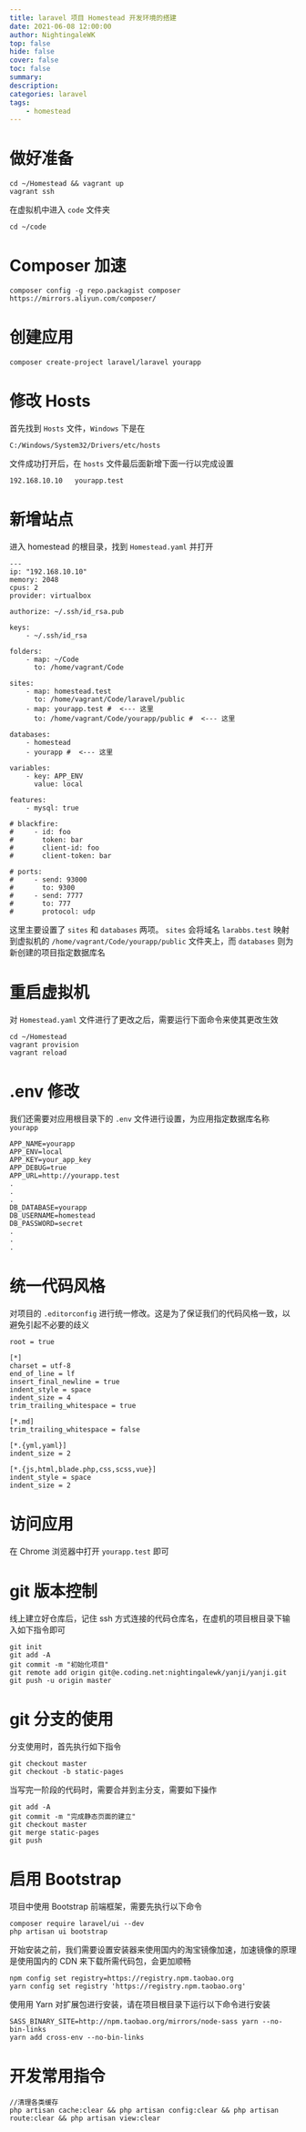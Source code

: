 ```yaml
---
title: laravel 项目 Homestead 开发环境的搭建
date: 2021-06-08 12:00:00
author: NightingaleWK
top: false
hide: false
cover: false
toc: false
summary: 
description: 
categories: laravel
tags:
    - homestead
---
```

# 做好准备
```
cd ~/Homestead && vagrant up
vagrant ssh
```
在虚拟机中进入 ``code`` 文件夹

```
cd ~/code	
```

# Composer 加速

```
composer config -g repo.packagist composer https://mirrors.aliyun.com/composer/
```

# 创建应用
```
composer create-project laravel/laravel yourapp
```

# 修改 Hosts
首先找到 ``Hosts`` 文件，``Windows`` 下是在

```
C:/Windows/System32/Drivers/etc/hosts
```
文件成功打开后，在 ``hosts`` 文件最后面新增下面一行以完成设置

```
192.168.10.10   yourapp.test
```

# 新增站点
进入 homestead 的根目录，找到 ``Homestead.yaml`` 并打开

```
---
ip: "192.168.10.10"
memory: 2048
cpus: 2
provider: virtualbox

authorize: ~/.ssh/id_rsa.pub

keys:
    - ~/.ssh/id_rsa

folders:
    - map: ~/Code
      to: /home/vagrant/Code

sites:
    - map: homestead.test
      to: /home/vagrant/Code/laravel/public
    - map: yourapp.test #  <--- 这里
      to: /home/vagrant/Code/yourapp/public #  <--- 这里

databases:
    - homestead
    - yourapp #  <--- 这里

variables:
    - key: APP_ENV
      value: local

features:
    - mysql: true

# blackfire:
#     - id: foo
#       token: bar
#       client-id: foo
#       client-token: bar

# ports:
#     - send: 93000
#       to: 9300
#     - send: 7777
#       to: 777
#       protocol: udp
```

这里主要设置了 ``sites`` 和 ``databases`` 两项。 ``sites`` 会将域名 ``larabbs.test`` 映射到虚拟机的 ``/home/vagrant/Code/yourapp/public`` 文件夹上，而 ``databases`` 则为新创建的项目指定数据库名

# 重启虚拟机
对 ``Homestead.yaml`` 文件进行了更改之后，需要运行下面命令来使其更改生效

```
cd ~/Homestead
vagrant provision
vagrant reload
```

# .env 修改
我们还需要对应用根目录下的 ``.env`` 文件进行设置，为应用指定数据库名称 ``yourapp``

```
APP_NAME=yourapp
APP_ENV=local
APP_KEY=your_app_key
APP_DEBUG=true
APP_URL=http://yourapp.test
.
.
.
DB_DATABASE=yourapp
DB_USERNAME=homestead
DB_PASSWORD=secret
.
.
.
```
# 统一代码风格
对项目的 ``.editorconfig`` 进行统一修改。这是为了保证我们的代码风格一致，以避免引起不必要的歧义

```
root = true

[*]
charset = utf-8
end_of_line = lf
insert_final_newline = true
indent_style = space
indent_size = 4
trim_trailing_whitespace = true

[*.md]
trim_trailing_whitespace = false

[*.{yml,yaml}]
indent_size = 2

[*.{js,html,blade.php,css,scss,vue}]
indent_style = space
indent_size = 2
```

# 访问应用
在 Chrome 浏览器中打开 ``yourapp.test`` 即可

# git 版本控制
线上建立好仓库后，记住 ssh 方式连接的代码仓库名，在虚机的项目根目录下输入如下指令即可

```
git init
git add -A
git commit -m "初始化项目"
git remote add origin git@e.coding.net:nightingalewk/yanji/yanji.git
git push -u origin master
```

# git 分支的使用
分支使用时，首先执行如下指令

```
git checkout master
git checkout -b static-pages
```

当写完一阶段的代码时，需要合并到主分支，需要如下操作

```
git add -A
git commit -m "完成静态页面的建立"
git checkout master
git merge static-pages
git push
```
# 启用 Bootstrap
项目中使用 Bootstrap 前端框架，需要先执行以下命令

```
composer require laravel/ui --dev
php artisan ui bootstrap
```
开始安装之前，我们需要设置安装器来使用国内的淘宝镜像加速，加速镜像的原理是使用国内的 CDN 来下载所需代码包，会更加顺畅
```
npm config set registry=https://registry.npm.taobao.org
yarn config set registry 'https://registry.npm.taobao.org'
```

使用用 Yarn 对扩展包进行安装，请在项目根目录下运行以下命令进行安装
```
SASS_BINARY_SITE=http://npm.taobao.org/mirrors/node-sass yarn --no-bin-links
yarn add cross-env --no-bin-links
```

# 开发常用指令
```
//清理各类缓存
php artisan cache:clear && php artisan config:clear && php artisan route:clear && php artisan view:clear
```
